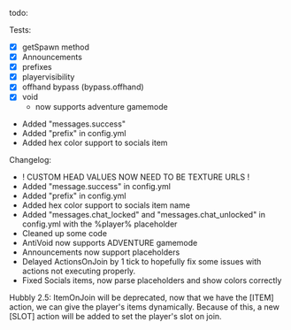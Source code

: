 todo:

Tests: 
- [x] getSpawn method
- [x] Announcements
- [x] prefixes
- [x] playervisibility
- [x] offhand bypass (bypass.offhand)
- [x] void
	- now supports adventure gamemode
- Added "messages.success"
- Added "prefix" in config.yml
- Added hex color support to socials item


Changelog:
- ! CUSTOM HEAD VALUES NOW NEED TO BE TEXTURE URLS !
- Added "message.success" in config.yml
- Added "prefix" in config.yml
- Added hex color support to socials item name
- Added "messages.chat_locked" and "messages.chat_unlocked" in config.yml with the %player% placeholder
- Cleaned up some code 
- AntiVoid now supports ADVENTURE gamemode
- Announcements now support placeholders
- Delayed ActionsOnJoin by 1 tick to hopefully fix some issues with actions not executing properly.
- Fixed Socials items, now parse placeholders and show colors correctly

Hubbly 2.5:
ItemOnJoin will be deprecated, now that we have the [ITEM] action, we can give the player's items dynamically.
Because of this, a new [SLOT] action will be added to set the player's slot on join.